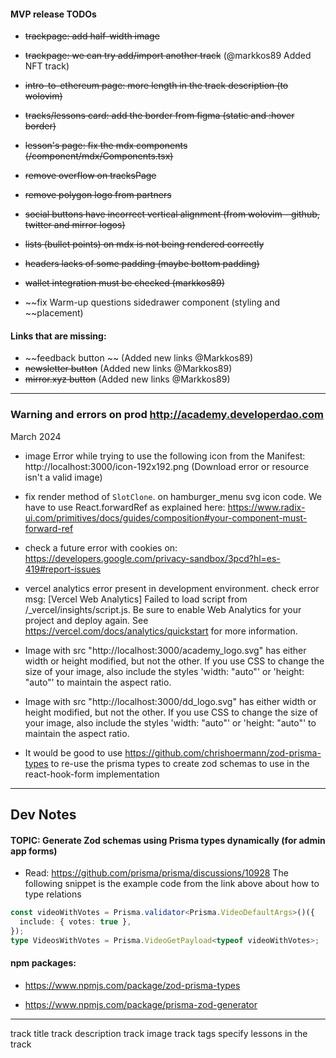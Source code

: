 #### MVP release TODOs

- ~~trackpage: add half-width image~~
- ~~trackpage: we can try add/import another track~~ (@markkos89 Added NFT track)
- ~~intro-to-ethereum page: more length in the track description (to wolovim)~~
- ~~tracks/lessons card: add the border from figma (static and :hover border)~~
- ~~lesson's page: fix the mdx components (/component/mdx/Components.tsx)~~
- ~~remove overflow on tracksPage~~
- ~~remove polygon logo from partners~~
- ~~social buttons have incorrect vertical alignment (from wolovim - github, twitter and mirror logos)~~
- ~~lists (bullet points) on mdx is not being rendered correctly~~
- ~~headers lacks of some padding (maybe bottom padding)~~
- ~~wallet integration must be checked (markkos89)~~

- ~~fix Warm-up questions sidedrawer component (styling and ~~placement)

#### Links that are missing:

- ~~feedback button ~~ (Added new links @Markkos89)
- ~~newsletter button~~ (Added new links @Markkos89)
- ~~mirror.xyz button~~ (Added new links @Markkos89)

---

### Warning and errors on prod http://academy.developerdao.com

March 2024

- image Error while trying to use the following icon from the
  Manifest: http://localhost:3000/icon-192x192.png (Download error or resource isn't a valid image)

- fix render method of `SlotClone`. on hamburger_menu svg icon code. We have to use React.forwardRef as explained here: https://www.radix-ui.com/primitives/docs/guides/composition#your-component-must-forward-ref

- check a future error with cookies on: https://developers.google.com/privacy-sandbox/3pcd?hl=es-419#report-issues

- vercel analytics error present in development environment. check error msg: [Vercel Web Analytics] Failed to load script from /\_vercel/insights/script.js. Be sure to enable Web Analytics for your project and deploy again. See https://vercel.com/docs/analytics/quickstart for more information.

- Image with src "http://localhost:3000/academy_logo.svg" has either width or height modified, but not the other. If you use CSS to change the size of your image, also include the styles 'width: "auto"' or 'height: "auto"' to maintain the aspect ratio.

- Image with src "http://localhost:3000/dd_logo.svg" has either width or height modified, but not the other. If you use CSS to change the size of your image, also include the styles 'width: "auto"' or 'height: "auto"' to maintain the aspect ratio.

- It would be good to use https://github.com/chrishoermann/zod-prisma-types to re-use the prisma types to create zod schemas to use in the react-hook-form implementation

---

## Dev Notes

#### TOPIC: Generate Zod schemas using Prisma types dynamically (for admin app forms)

- Read: https://github.com/prisma/prisma/discussions/10928
  The following snippet is the example code from the link above about how to type relations

```ts
const videoWithVotes = Prisma.validator<Prisma.VideoDefaultArgs>()({
  include: { votes: true },
});
type VideosWithVotes = Prisma.VideoGetPayload<typeof videoWithVotes>;
```

#### npm packages:

- https://www.npmjs.com/package/zod-prisma-types

- https://www.npmjs.com/package/prisma-zod-generator

---

track title
track description
track image
track tags
specify lessons in the track
